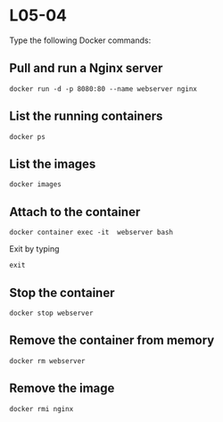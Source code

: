 # L05-04

Type the following Docker commands:

## Pull and run a Nginx server

    docker run -d -p 8080:80 --name webserver nginx

## List the running containers

    docker ps

## List the images

    docker images

## Attach to the container

    docker container exec -it  webserver bash  

Exit by typing

    exit

## Stop the container

    docker stop webserver

## Remove the container from memory

    docker rm webserver

## Remove the image

    docker rmi nginx